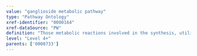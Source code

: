 ```yaml
---
value: "ganglioside metabolic pathway"
type: "Pathway Ontology"
xref-identifier: "0000164"
xref-dataSource: "PW"
definition: "Those metabolic reactions involved in the synthesis, utilization and/or degradation of ganglioside - any of a group of glycosphingolipids in which the polar head group on ceramide is a sialic acid. Their names include letters and numbers where the letters M, D and T indicate the number of sialic acid residues in the molecule - one, two or three, respectively."
level: "Level 4+"
parents: ['0000733']
---
```

